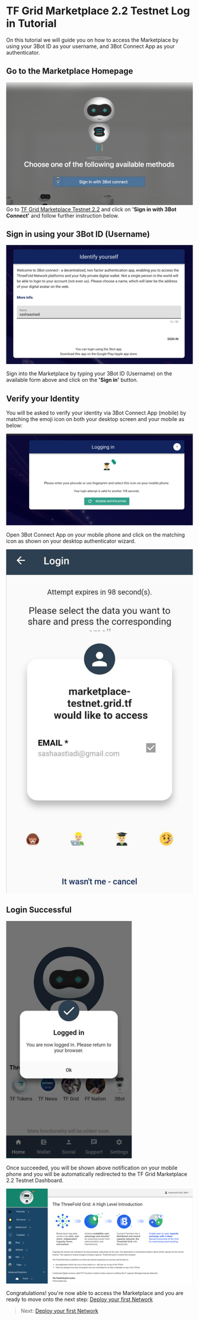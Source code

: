 # TF Grid Marketplace 2.2 Testnet Log in Tutorial

On this tutorial we will guide you on how to access the Marketplace by using your 3Bot ID as your username, and 3Bot Connect App as your authenticator.


## Go to the Marketplace Homepage

![](./img/login_authenticate.png)
Go to [TF Grid Marketplace Testnet 2.2](https://marketplace-testnet.grid.tf/) and click on __'Sign in with 3Bot Connect'__ and follow further instruction below.


## Sign in using your 3Bot ID (Username)

![](./img/login_authenticate0.png)

Sign into the Marketplace by typing your 3Bot ID (Username) on the available form above and click on the __'Sign in'__ button.

## Verify your Identity

You will be asked to verify your identity via 3Bot Connect App (mobile) by matching the emoji icon on both your desktop screen and your mobile as below:

![](./img/login_authenticate00.png)

Open 3Bot Connect App on your mobile phone and click on the matching icon as shown on your desktop authenticator wizard.

![](./img/login_authenticate1.png)

## Login Successful

![](./img/login_authenticate2.png)

Once succeeded, you will be shown above notification on your mobile phone and you will be automatically redirected to the TF Grid Marketplace 2.2 Testnet Dashboard.

![](./img/login_authenticate3.png)

Congratulations! you're now able to access the Marketplace and you are ready to move onto the next step: [Deploy your first Network](getting_started_network.md)

> Next: [Deploy your first Network](getting_started_network.md)



